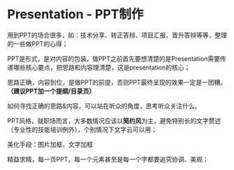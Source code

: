 Presentation - PPT制作
====
用到PPT的场合很多，如：技术分享、转正答辩、项目汇报、晋升答辩等等，整理的一些做PPT的心得；

PPT是形式，是对内容的包装，做PPT之前首先要想清楚的是Presentation需要传递哪些核心要点，把思路和内容理清楚，这是presentation的核心；

思路正确，内容到位，是做PPT的前提，否则PPT最终呈现的效果一定是一团糟。**（建议PPT加一个提纲/目录页）**

如何寻找正确的思路&内容，可以站在听众的角度，思考听众关注什么。

PPT风格，就职场而言，大多数情况应该以**简约风**为主，避免特别长的文字赘述（专业性的技能培训例外），个别情况下文字云可以用；

美化手段：图片加框，文字加框

精益求精，每一页PPT，每一个元素甚至是每一个字都要追究协调、美观；
